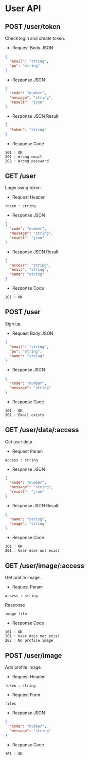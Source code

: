 # User API

## POST /user/token

Check login and create token.

* Request Body JSON
```json
{
  "email": "string", 
  "pw": "string"
}
```

* Response JSON
```json
{
  "code": "number",
  "message": "string",
  "result": "json"
}
```

* Response JSON Result
```json
{
  "token": "string"
}
```

* Response Code
```
101 : OK
201 : Wrong email
202 : Wrong password
```

## GET /user

Login using token.

* Request Header
```
token : string
```

* Response JSON
```json
{
  "code": "number",
  "message": "string",
  "result": "json"
}
```

* Response JSON Result
```json
{
  "access": "string",
  "email": "string",
  "name": "string"
}
```

* Response Code
```
101 : OK
```

## POST /user

Sign up.

* Request Body JSON
```json
{
  "email": "string",
  "pw": "string",
  "name": "string"
}
```

* Response JSON
```json
{
  "code": "number",
  "message": "string"
}
```

* Response Code
```
101 : OK
201 : Email exists
```

## GET /user/data/:access

Get user data.

* Request Param
```
access : string
```

* Response JSON
```json
{
  "code": "number",
  "message": "string",
  "result": "json"
}
```

* Response JSON Result
```json
{
  "name": "string",
  "image": "string"
}
```

* Response Code
```
101 : OK
201 : User does not exist
```

## GET /user/image/:access

Get profile image.

* Request Param
```
access : string
```

Response
```
image file
```

* Response Code
```
101 : OK
201 : User does not exist
202 : No profile image
```

## POST /user/image

Add profile image.

* Request Header
```
token : string
```

* Request Form
```
files
```

* Response JSON
```json
{
  "code": "number",
  "message": "string"
}
```

* Response Code
```
101 : OK
```

